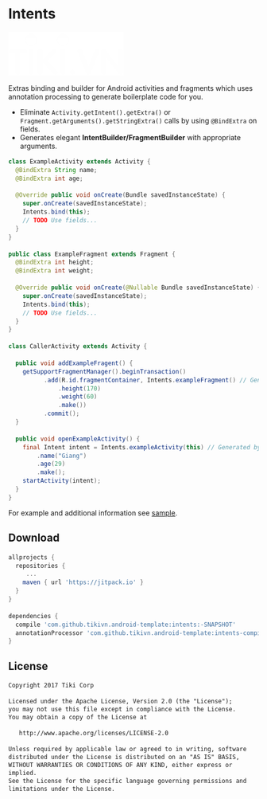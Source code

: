 Intents
=======

![Logo](../logo.png)

Extras binding and builder for Android activities and fragments which uses annotation processing to generate boilerplate code for you.

 * Eliminate `Activity.getIntent().getExtra()` or `Fragment.getArguments().getStringExtra()` calls by using `@BindExtra` on fields.
 * Generates elegant **IntentBuilder/FragmentBuilder** with appropriate arguments.

```java
class ExampleActivity extends Activity {
  @BindExtra String name;
  @BindExtra int age;

  @Override public void onCreate(Bundle savedInstanceState) {
    super.onCreate(savedInstanceState);
    Intents.bind(this);
    // TODO Use fields...
  }
}

public class ExampleFragment extends Fragment {
  @BindExtra int height;
  @BindExtra int weight;

  @Override public void onCreate(@Nullable Bundle savedInstanceState) {
    super.onCreate(savedInstanceState);
    Intents.bind(this);
    // TODO Use fields...
  }
}

class CallerActivity extends Activity {  
  
  public void addExampleFragent() {
    getSupportFragmentManager().beginTransaction()
          .add(R.id.fragmentContainer, Intents.exampleFragment() // Generated by the library
              .height(170)
              .weight(60)
              .make())
          .commit();
  }
  
  public void openExampleActivity() {
    final Intent intent = Intents.exampleActivity(this) // Generated by the library
        .name("Giang")
        .age(29)
        .make();
    startActivity(intent);
  }
}
```

For example and additional information see [sample](../sample).

Download
--------

```groovy
allprojects {
  repositories {
	 ...
    maven { url 'https://jitpack.io' }
  }
}

dependencies {
  compile 'com.github.tikivn.android-template:intents:-SNAPSHOT'
  annotationProcessor 'com.github.tikivn.android-template:intents-compiler:-SNAPSHOT'
}
```

License
-------

    Copyright 2017 Tiki Corp

    Licensed under the Apache License, Version 2.0 (the "License");
    you may not use this file except in compliance with the License.
    You may obtain a copy of the License at

       http://www.apache.org/licenses/LICENSE-2.0

    Unless required by applicable law or agreed to in writing, software
    distributed under the License is distributed on an "AS IS" BASIS,
    WITHOUT WARRANTIES OR CONDITIONS OF ANY KIND, either express or implied.
    See the License for the specific language governing permissions and
    limitations under the License.
